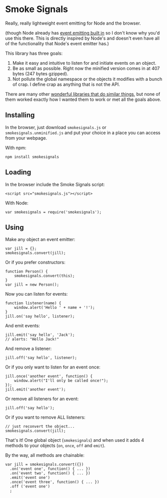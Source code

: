 Smoke Signals
=============

Really, really lightweight event emitting for Node and the browser.

(though Node already has [event emitting built in][1] so I don't know why you'd
use this there. This is directly inspired by Node's and doesn't even have all of
the functionality that Node's event emitter has.)

This library has three goals:

1. Make it easy and intuitive to listen for and initiate events on an object.
2. Be as small as possible. Right now the minified version comes in at 407 bytes
   (247 bytes gzipped).
3. Not pollute the global namespace or the objects it modifies with a bunch of
   crap. I define crap as anything that is not the API.

There are many other [wonderful libraries that do similar things][2], but none
of them worked exactly how I wanted them to work or met all the goals above.

Installing
----------

In the browser, just download `smokesignals.js` or `smokesignals.unminified.js`
and put your choice in a place you can access from your webpage.

With npm:

    npm install smokesignals

Loading
-------

In the browser include the Smoke Signals script:

    <script src="smokesignals.js"></script>

With Node:

    var smokesignals = require('smokesignals');

Using
-----

Make any object an event emitter:

    var jill = {};
    smokesignals.convert(jill);

Or if you prefer constructors:

    function Person() {
        smokesignals.convert(this);
    }
    var jill = new Person();

Now you can listen for events:

    function listener(name) {
        window.alert('Hello ' + name + '!');
    }
    jill.on('say hello', listener);

And emit events:

    jill.emit('say hello', 'Jack');
    // alerts: "Hello Jack!"

And remove a listener:

    jill.off('say hello', listener);

Or if you only want to listen for an event once:

    jill.once('another event', function() {
        window.alert("I'll only be called once!");
    });
    jill.emit('another event');

Or remove all listeners for an event:

    jill.off('say hello');

Or if you want to remove ALL listeners:

    // just reconvert the object...
    smokesignals.convert(jill);

That's it! One global object (`smokesignals`) and when used it adds 4 methods to
your objects (`on`, `once`, `off` and `emit`).

By the way, all methods are chainable:

    var jill = smokesignals.convert({})
      .on('event one', function() { ... })
      .on('event two', function() { ... })
      .emit('event one')
      .once('event three', function() { ... })
      .off ('event one')
      ;

[1]: http://nodejs.org/docs/latest/api/events.html
[2]: http://microjs.com/#events
